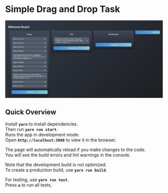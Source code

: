 # Simple Drag and Drop Task

![Peek](demo/peek.png)

## Quick Overview

Install **```yarn```** to install dependencies.  
Then run  **```yarn run start```**.  
Runs the app in development mode.  
Open **```http://localhost:3000```** to view it in the browser.

The page will automatically reload if you make changes to the code.  
You will see the build errors and lint warnings in the console.

Note that the development build is not optimized.  
To create a production build, use **```yarn run build```**.

For testing, use **```yarn run test```**.  
Press **```a```** to run all tests,
